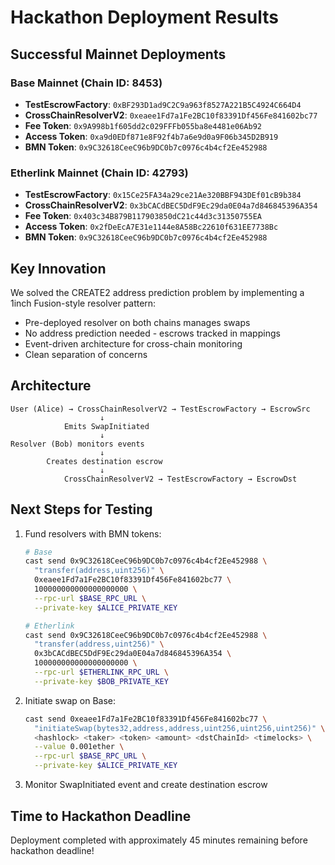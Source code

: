 # Hackathon Deployment Results

## Successful Mainnet Deployments

### Base Mainnet (Chain ID: 8453)
- **TestEscrowFactory**: `0xBF293D1ad9C2C9a963f8527A221B5C4924C664D4`
- **CrossChainResolverV2**: `0xeaee1Fd7a1Fe2BC10f83391Df456Fe841602bc77`
- **Fee Token**: `0x9A998b1f605dd2c029FFFb055ba8e4481e06Ab92`
- **Access Token**: `0xa9d0EDf871e8F92f4b7a6e9d0a9F06b345D2B919`
- **BMN Token**: `0x9C32618CeeC96b9DC0b7c0976c4b4cf2Ee452988`

### Etherlink Mainnet (Chain ID: 42793)
- **TestEscrowFactory**: `0x15Ce25FA34a29ce21Ae320BBF943DEf01cB9b384`
- **CrossChainResolverV2**: `0x3bCACdBEC5DdF9Ec29da0E04a7d846845396A354`
- **Fee Token**: `0x403c34B879B117903850dC21c44d3c31350755EA`
- **Access Token**: `0x2fDeEcA7E31e1144e8A58Bc22610f631EE7738Bc`
- **BMN Token**: `0x9C32618CeeC96b9DC0b7c0976c4b4cf2Ee452988`

## Key Innovation

We solved the CREATE2 address prediction problem by implementing a 1inch Fusion-style resolver pattern:
- Pre-deployed resolver on both chains manages swaps
- No address prediction needed - escrows tracked in mappings
- Event-driven architecture for cross-chain monitoring
- Clean separation of concerns

## Architecture

```
User (Alice) → CrossChainResolverV2 → TestEscrowFactory → EscrowSrc
                    ↓
            Emits SwapInitiated
                    ↓
Resolver (Bob) monitors events
                    ↓
        Creates destination escrow
                    ↓
            CrossChainResolverV2 → TestEscrowFactory → EscrowDst
```

## Next Steps for Testing

1. Fund resolvers with BMN tokens:
   ```bash
   # Base
   cast send 0x9C32618CeeC96b9DC0b7c0976c4b4cf2Ee452988 \
     "transfer(address,uint256)" \
     0xeaee1Fd7a1Fe2BC10f83391Df456Fe841602bc77 \
     100000000000000000000 \
     --rpc-url $BASE_RPC_URL \
     --private-key $ALICE_PRIVATE_KEY
   
   # Etherlink  
   cast send 0x9C32618CeeC96b9DC0b7c0976c4b4cf2Ee452988 \
     "transfer(address,uint256)" \
     0x3bCACdBEC5DdF9Ec29da0E04a7d846845396A354 \
     100000000000000000000 \
     --rpc-url $ETHERLINK_RPC_URL \
     --private-key $BOB_PRIVATE_KEY
   ```

2. Initiate swap on Base:
   ```bash
   cast send 0xeaee1Fd7a1Fe2BC10f83391Df456Fe841602bc77 \
     "initiateSwap(bytes32,address,address,uint256,uint256,uint256)" \
     <hashlock> <taker> <token> <amount> <dstChainId> <timelocks> \
     --value 0.001ether \
     --rpc-url $BASE_RPC_URL \
     --private-key $ALICE_PRIVATE_KEY
   ```

3. Monitor SwapInitiated event and create destination escrow

## Time to Hackathon Deadline

Deployment completed with approximately 45 minutes remaining before hackathon deadline!